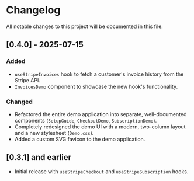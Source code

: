 # Changelog

All notable changes to this project will be documented in this file.

## [0.4.0] - 2025-07-15

### Added
- `useStripeInvoices` hook to fetch a customer's invoice history from the Stripe API.
- `InvoicesDemo` component to showcase the new hook's functionality.

### Changed
- Refactored the entire demo application into separate, well-documented components (`SetupGuide`, `CheckoutDemo`, `SubscriptionDemo`).
- Completely redesigned the demo UI with a modern, two-column layout and a new stylesheet (`Demo.css`).
- Added a custom SVG favicon to the demo application.

## [0.3.1] and earlier
- Initial release with `useStripeCheckout` and `useStripeSubscription` hooks.
